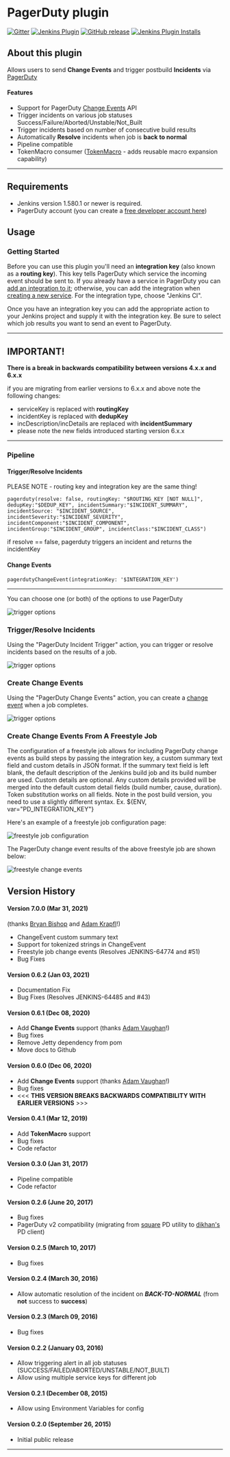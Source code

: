 PagerDuty plugin
====================

[![Gitter](https://badges.gitter.im/jenkinsci/pagerduty-plugin.svg)](https://gitter.im/jenkinsci/pagerduty-plugin?utm_source=badge&utm_medium=badge&utm_campaign=pr-badge)
[![Jenkins Plugin](https://img.shields.io/jenkins/plugin/v/pagerduty.svg)](https://plugins.jenkins.io/pagerduty)
[![GitHub release](https://img.shields.io/github/release/jenkinsci/pagerduty.svg?label=changelog)](https://github.com/jenkinsci/pagerduty-plugin/releases)
[![Jenkins Plugin Installs](https://img.shields.io/jenkins/plugin/i/pagerduty.svg?color=blue)](https://plugins.jenkins.io/pagerduty)


## About this plugin

Allows users to send **Change Events** and trigger postbuild **Incidents** via
[PagerDuty](https://www.pagerduty.com/)

#### Features

-   Support for PagerDuty [Change Events](https://support.pagerduty.com/docs/change-events) API
-   Trigger incidents on various job statuses
    Success/Failure/Aborted/Unstable/Not\_Built
-   Trigger incidents based on number of consecutive build results
-   Automatically **Resolve** incidents when job is **back to normal**
-   Pipeline compatible
-   TokenMacro consumer
    ([TokenMacro](https://plugins.jenkins.io/token-macro) -
    adds reusable macro expansion capability)

---

## Requirements

-   Jenkins version 1.580.1 or newer is required.
-   PagerDuty account (you can create a [free developer account
    here](https://signup.pagerduty.com/accounts/new))


## Usage

### Getting Started

Before you can use this plugin you'll need an **integration key** (also known as a **routing key**). This key tells PagerDuty which service the incoming event should be sent to. If you already have a service in PagerDuty you can [add an integration to it](https://support.pagerduty.com/docs/services-and-integrations#add-integrations-to-an-existing-service); otherwise, you can add the integration when [creating a new service](https://support.pagerduty.com/docs/services-and-integrations#create-a-new-service). For the integration type, choose "Jenkins CI".

Once you have an integration key you can add the appropriate action to your Jenkins project and supply it with the integration key. Be sure to select which job results you want to send an event to PagerDuty.

---
## IMPORTANT!


 **There is a break in backwards compatibility between versions 4.x.x and 6.x.x**

 if you are migrating from earlier versions to 6.x.x and above note the following changes:

-    serviceKey is replaced with **routingKey**
-    incidentKey is replaced with **dedupKey**
-    incDescription/incDetails are replaced with **incidentSummary**
-    please note the new fields introduced starting version 6.x.x

---
### Pipeline

#### Trigger/Resolve Incidents

PLEASE NOTE -
routing key and integration key are the same thing!


`pagerduty(resolve: false, routingKey: "$ROUTING_KEY [NOT NULL]", 
dedupKey:"$DEDUP_KEY", incidentSummary:"$INCIDENT_SUMMARY", 
incidentSource: "$INCIDENT_SOURCE", incidentSeverity:"$INCIDENT_SEVERITY",
incidentComponent:"$INCIDENT_COMPONENT", incidentGroup:"$INCIDENT_GROUP", incidentClass:"$INCIDENT_CLASS")`


if resolve == false, pagerduty triggers an incident and returns the
incidentKey

#### Change Events

`pagerdutyChangeEvent(integrationKey: '$INTEGRATION_KEY')`

---
You can choose one (or both) of the options to use PagerDuty

![trigger options](https://raw.githubusercontent.com/jenkinsci/pagerduty-plugin/master/options.png)



### Trigger/Resolve Incidents

Using the "PagerDuty Incident Trigger" action, you can trigger or resolve incidents based on the results of a job.

![trigger options](screen2.png)


### Create Change Events

Using the "PagerDuty Change Events" action, you can create a [change event](https://support.pagerduty.com/docs/change-events) when a job completes.


![trigger options](screen1.png)


### Create Change Events From A Freestyle Job

The configuration of a freestyle job allows for including PagerDuty
change events as build steps by passing the integration key, a
custom summary text field and custom details in JSON format. If the summary text field is left blank,
the default description of the Jenkins build job and its build number
are used. Custom details are optional.  Any custom details provided will be merged into the default 
custom detail fields (build number, cause, duration). Token substitution works on all fields.  Note in the post build
version, you need to use a slightly different syntax.  Ex. ${ENV, var="PD_INTEGRATION_KEY"}  

Here's an example of a freestyle job configuration page:

![freestyle job configuration](screen4.png)

The PagerDuty change event results of the above freestyle job are
shown below:

![freestyle change events](screen3.png)


## Version History

#### Version 7.0.0 (Mar 31, 2021)
(thanks [Bryan Bishop](https://github.com/bjbishop) and [Adam Krapfl](https://github.com/akrapfl)!)
-   ChangeEvent custom summary text
-   Support for tokenized strings in ChangeEvent 
-   Freestyle job change events (Resolves JENKINS-64774 and #51)
-   Bug Fixes

#### Version 0.6.2 (Jan 03, 2021)
-   Documentation Fix
-   Bug Fixes (Resolves JENKINS-64485 and #43)

#### Version 0.6.1 (Dec 08, 2020)

-   Add **Change Events** support (thanks [Adam Vaughan](https://github.com/adamvaughan)!)
-   Bug fixes
-   Remove Jetty dependency from pom
-   Move docs to Github

#### Version 0.6.0 (Dec 06, 2020)
-   Add **Change Events** support (thanks [Adam Vaughan](https://github.com/adamvaughan)!)
-   Bug fixes
-   <<< **THIS VERSION BREAKS BACKWARDS COMPATIBILITY WITH EARLIER VERSIONS** >>>

#### Version 0.4.1 (Mar 12, 2019)

-   Add **TokenMacro** support
-   Bug fixes
-   Code refactor

#### Version 0.3.0 (Jan 31, 2017)

-   Pipeline compatible
-   Code refactor

#### Version 0.2.6 (June 20, 2017)

-   Bug fixes
-   PagerDuty v2 compatibility (migrating from
    [square](https://github.com/square/pagerduty-incidents) PD utility
    to [dikhan's](https://github.com/dikhan/pagerduty-client) PD client)

#### Version 0.2.5 (March 10, 2017)

-   Bug fixes

#### Version 0.2.4 (March 30, 2016)

-   Allow automatic resolution of the incident on ***BACK-TO-NORMAL***
    (from **not** success to **success**)

#### Version 0.2.3 (March 09, 2016)

-   Bug fixes

#### Version 0.2.2 (January 03, 2016)

-   Allow triggering alert in all job statuses
    (SUCCESS/FAILED/ABORTED/UNSTABLE/NOT\_BUILT)
-   Allow using multiple service keys for different job

#### Version 0.2.1 (December 08, 2015)

-   Allow using Environment Variables for config

#### Version 0.2.0 (September 26, 2015)

-   Initial public release

---

